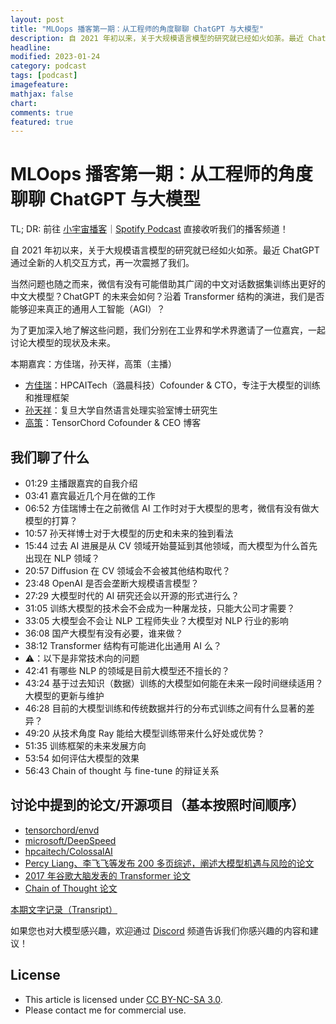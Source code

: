 ```yaml
---
layout: post
title: "MLOops 播客第一期：从工程师的角度聊聊 ChatGPT 与大模型"
description: 自 2021 年初以来，关于大规模语言模型的研究就已经如火如荼。最近 ChatGPT 通过全新的人机交互方式，再一次震撼了我们。
headline:
modified: 2023-01-24
category: podcast
tags: [podcast]
imagefeature:
mathjax: false
chart:
comments: true
featured: true
---
```


# MLOops 播客第一期：从工程师的角度聊聊 ChatGPT 与大模型

TL; DR: 前往 [小宇宙播客](https://www.xiaoyuzhoufm.com/episode/63c7db546bcfd9410258029f)｜[Spotify Podcast](https://open.spotify.com/show/5NXSq9Kl344IZ51KGUDLgP) 直接收听我们的播客频道！

自 2021 年初以来，关于大规模语言模型的研究就已经如火如荼。最近 ChatGPT 通过全新的人机交互方式，再一次震撼了我们。

当然问题也随之而来，微信有没有可能借助其广阔的中文对话数据集训练出更好的中文大模型？ChatGPT 的未来会如何？沿着 Transformer 结构的演进，我们是否能够迎来真正的通用人工智能（AGI）？

为了更加深入地了解这些问题，我们分别在工业界和学术界邀请了一位嘉宾，一起讨论大模型的现状及未来。

本期嘉宾：方佳瑞，孙天祥，高策（主播）

- [方佳瑞](https://github.com/feifeibear)：HPCAITech（潞晨科技）Cofounder & CTO，专注于大模型的训练和推理框架
- [孙天祥](https://txsun1997.github.io/)：复旦大学自然语言处理实验室博士研究生
- [高策](https://gaocegege.com/)：TensorChord Cofounder & CEO 博客

## 我们聊了什么

- 01:29 主播跟嘉宾的自我介绍
- 03:41 嘉宾最近几个月在做的工作
- 06:52 方佳瑞博士在之前微信 AI 工作时对于大模型的思考，微信有没有做大模型的打算？
- 10:57 孙天祥博士对于大模型的历史和未来的独到看法
- 15:44 过去 AI 进展是从 CV 领域开始蔓延到其他领域，而大模型为什么首先出现在 NLP 领域？
- 20:57 Diffusion 在 CV 领域会不会被其他结构取代？
- 23:48 OpenAI 是否会垄断大规模语言模型？
- 27:29 大模型时代的 AI 研究还会以开源的形式进行么？
- 31:05 训练大模型的技术会不会成为一种屠龙技，只能大公司才需要？
- 33:05 大模型会不会让 NLP 工程师失业？大模型对 NLP 行业的影响
- 36:08 国产大模型有没有必要，谁来做？
- 38:12 Transformer 结构有可能进化出通用 AI 么？
- ⚠️：以下是非常技术向的问题
- 42:41 有哪些 NLP 的领域是目前大模型还不擅长的？
- 43:24 基于过去知识（数据）训练的大模型如何能在未来一段时间继续适用？大模型的更新与维护
- 46:28 目前的大模型训练和传统数据并行的分布式训练之间有什么显著的差异？
- 49:20 从技术角度 Ray 能给大模型训练带来什么好处或优势？
- 51:35 训练框架的未来发展方向
- 53:54 如何评估大模型的效果
- 56:43 Chain of thought 与 fine-tune 的辩证关系

## 讨论中提到的论文/开源项目（基本按照时间顺序）

- [tensorchord/envd](https://github.com/tensorchord/envd)
- [microsoft/DeepSpeed](https://github.com/microsoft/DeepSpeed)
- [hpcaitech/ColossalAI](https://github.com/hpcaitech/ColossalAI)
- [Percy Liang、李飞飞等发布 200 多页综述，阐述大模型机遇与风险的论文](https://arxiv.org/abs/2108.07258)
- [2017 年谷歌大脑发表的 Transformer 论文](https://arxiv.org/abs/1706.03762)
- [Chain of Thought 论文](https://arxiv.org/abs/2201.11903)

[本期文字记录（Transript）](https://tensorchord.feishu.cn/docx/PK0zd58qaoI9DZxEjOGchxAynie)

如果您也对大模型感兴趣，欢迎通过 [Discord](https://discord.gg/DUUMAXqxv5) 频道告诉我们你感兴趣的内容和建议！

## License

- This article is licensed under [CC BY-NC-SA 3.0](https://creativecommons.org/licenses/by-nc-sa/3.0/).
- Please contact me for commercial use.
